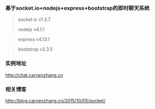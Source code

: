 ### 基于socket.io+nodejs+express+bootstrap的即时聊天系统

> socket.io v1.3.7

> nodejs v4.1.1

> express v4.13.1

> bootstrap v3.3.5

### 实例地址
http://chat.carvenzhang.cn

### 相关博客
http://blog.carvenzhang.cn/2015/10/05/socket/
